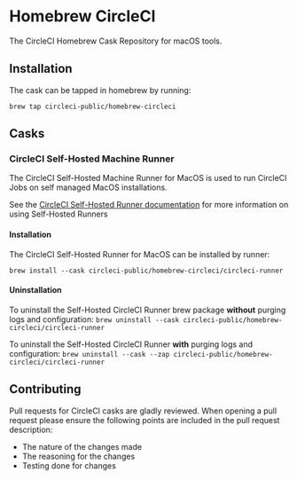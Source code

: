 # Homebrew CircleCI

The CircleCI Homebrew Cask Repository for macOS tools.

## Installation

The cask can be tapped in homebrew by running:

`brew tap circleci-public/homebrew-circleci`

## Casks

### CircleCI Self-Hosted Machine Runner

The CircleCI Self-Hosted Machine Runner for MacOS is used to run CircleCI Jobs on self managed MacOS installations. 

See the [CircleCI Self-Hosted Runner documentation](https://circleci.com/docs/runner-overview/) for more information on using Self-Hosted Runners

#### Installation

The CircleCI Self-Hosted Runner for MacOS can be installed by runner:

`brew install --cask circleci-public/homebrew-circleci/circleci-runner`

#### Uninstallation

To uninstall the Self-Hosted CircleCI Runner brew package **without** purging logs and configuration:
`brew uninstall --cask circleci-public/homebrew-circleci/circleci-runner`

To uninstall the Self-Hosted CircleCI Runner **with** purging logs and configuration:
`brew uninstall --cask --zap circleci-public/homebrew-circleci/circleci-runner`

## Contributing

Pull requests for CircleCI casks are gladly reviewed. When opening a pull request please ensure the following points are included in the pull request description:

- The nature of the changes made
- The reasoning for the changes
- Testing done for changes
